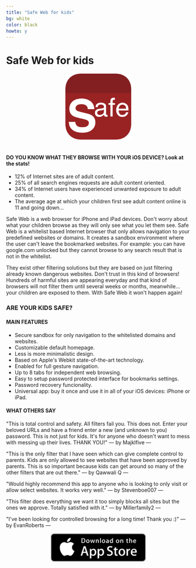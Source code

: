 ```yaml
---
title: "Safe Web for kids"
bg: white
color: black
howto: y
---
```


# Safe Web for kids

<center><img src="/img/Icon-Safe-Web-for-kids-512.png" width="180" /></center>

<br>

#### DO YOU KNOW WHAT THEY BROWSE WITH YOUR iOS DEVICE? Look at the stats!

- 12% of Internet sites are of adult content. 
- 25% of all search engines requests are adult content oriented. 
- 34% of Internet users have experienced unwanted exposure to adult content. 
- The average age at which your children first see adult content online is 11 and going down... 
  
Safe Web is a web browser for iPhone and iPad devices. Don't worry about what your children browse as they will only see what you let them see. Safe Web is a whitelist based Internet browser that only allows navigation to your predefined websites or domains. It creates a sandbox environment where the user can't leave the bookmarked websites. For example: you can have google.com unlocked but they cannot browse to any search result that is not in the whitelist. 

They exist other filtering solutions but they are based on just filtering already known dangerous websites. Don't trust in this kind of browsers! Hundreds of harmful sites are appearing everyday and that kind of browsers will not filter them until several weeks or months, meanwhile... your children are exposed to them. With Safe Web it won't happen again!

### ARE YOUR KIDS SAFE?

#### MAIN FEATURES

- Secure sandbox for only navigation to the whitelisted domains and websites.
- Customizable default homepage.
- Less is more minimalistic design.
- Based on Apple's Webkit state-of-the-art technology.
- Enabled for full gesture navigation.
- Up to 8 tabs for independent web browsing. 
- Easy to setup password protected interface for bookmarks settings.
- Password recovery funcionality.
- Universal app: buy it once and use it in all of your iOS devices: iPhone or iPad.

#### WHAT OTHERS SAY

"This is total control and safety. All filters fail you. This does not. Enter your beloved URLs and have a friend enter a new (and unknown to you) password. This is not just for kids. It's for anyone who doesn't want to mess with messing up their lives. THANK YOU!"
— by Majklfive —

"This is the only filter that I have seen which can give complete control to parents. Kids are only allowed to see websites that have been approved by parents. This is so important because kids can get around so many of the other filters that are out there."
— by Qawwali Q —

"Would highly recommend this app to anyone who is looking to only visit or allow select websites. It works very well."
— by Stevenboe007 —

"This filter does everything we want it too simply blocks all sites but the ones we approve. Totally satisfied with it."
— by Millerfamily2 —

"I've been looking for controlled browsing for a long time! Thank you :)"
— by EvanRoberts —

<center><a href="https://itunes.apple.com/app/safe-web-for-kids/id460723131?ct=web&mt=8&at=1000lom5"><img src="img/Download_on_the_App_Store_Badge_US-UK_135x40.svg" width="260"></a></center>